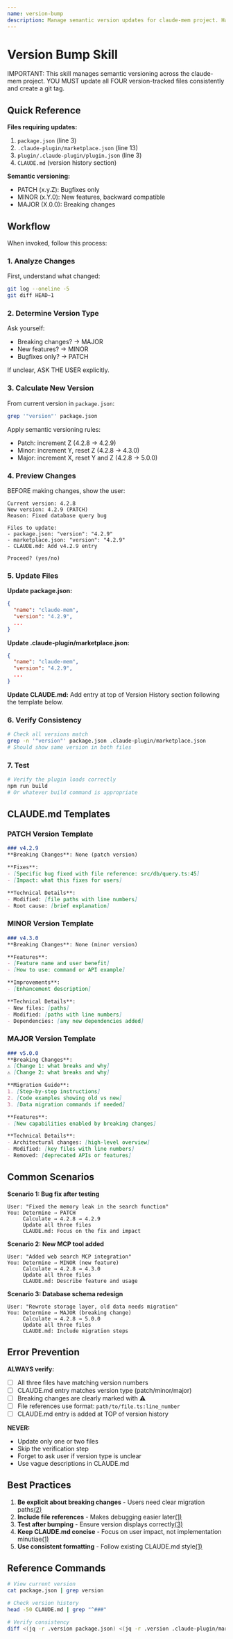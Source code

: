 ```yaml
---
name: version-bump
description: Manage semantic version updates for claude-mem project. Handles patch, minor, and major version increments following semantic versioning. Updates package.json, marketplace.json, plugin.json, and CLAUDE.md consistently. Creates git tags.
---
```


# Version Bump Skill

IMPORTANT: This skill manages semantic versioning across the claude-mem project. YOU MUST update all FOUR version-tracked files consistently and create a git tag.

## Quick Reference

**Files requiring updates:**
1. `package.json` (line 3)
2. `.claude-plugin/marketplace.json` (line 13)
3. `plugin/.claude-plugin/plugin.json` (line 3)
4. `CLAUDE.md` (version history section)

**Semantic versioning:**
- PATCH (x.y.Z): Bugfixes only
- MINOR (x.Y.0): New features, backward compatible
- MAJOR (X.0.0): Breaking changes

## Workflow

When invoked, follow this process:

### 1. Analyze Changes
First, understand what changed:
```bash
git log --oneline -5
git diff HEAD~1
```

### 2. Determine Version Type
Ask yourself:
- Breaking changes? → MAJOR
- New features? → MINOR
- Bugfixes only? → PATCH

If unclear, ASK THE USER explicitly.

### 3. Calculate New Version
From current version in `package.json`:
```bash
grep '"version"' package.json
```

Apply semantic versioning rules:
- Patch: increment Z (4.2.8 → 4.2.9)
- Minor: increment Y, reset Z (4.2.8 → 4.3.0)
- Major: increment X, reset Y and Z (4.2.8 → 5.0.0)

### 4. Preview Changes
BEFORE making changes, show the user:
```
Current version: 4.2.8
New version: 4.2.9 (PATCH)
Reason: Fixed database query bug

Files to update:
- package.json: "version": "4.2.9"
- marketplace.json: "version": "4.2.9"
- CLAUDE.md: Add v4.2.9 entry

Proceed? (yes/no)
```

### 5. Update Files

**Update package.json:**
```json
{
  "name": "claude-mem",
  "version": "4.2.9",
  ...
}
```

**Update .claude-plugin/marketplace.json:**
```json
{
  "name": "claude-mem",
  "version": "4.2.9",
  ...
}
```

**Update CLAUDE.md:**
Add entry at top of Version History section following the template below.

### 6. Verify Consistency
```bash
# Check all versions match
grep -n '"version"' package.json .claude-plugin/marketplace.json
# Should show same version in both files
```

### 7. Test
```bash
# Verify the plugin loads correctly
npm run build
# Or whatever build command is appropriate
```

## CLAUDE.md Templates

### PATCH Version Template
```markdown
### v4.2.9
**Breaking Changes**: None (patch version)

**Fixes**:
- [Specific bug fixed with file reference: src/db/query.ts:45]
- [Impact: what this fixes for users]

**Technical Details**:
- Modified: [file paths with line numbers]
- Root cause: [brief explanation]
```

### MINOR Version Template
```markdown
### v4.3.0
**Breaking Changes**: None (minor version)

**Features**:
- [Feature name and user benefit]
- [How to use: command or API example]

**Improvements**:
- [Enhancement description]

**Technical Details**:
- New files: [paths]
- Modified: [paths with line numbers]
- Dependencies: [any new dependencies added]
```

### MAJOR Version Template
```markdown
### v5.0.0
**Breaking Changes**:
⚠️ [Change 1: what breaks and why]
⚠️ [Change 2: what breaks and why]

**Migration Guide**:
1. [Step-by-step instructions]
2. [Code examples showing old vs new]
3. [Data migration commands if needed]

**Features**:
- [New capabilities enabled by breaking changes]

**Technical Details**:
- Architectural changes: [high-level overview]
- Modified: [key files with line numbers]
- Removed: [deprecated APIs or features]
```

## Common Scenarios

**Scenario 1: Bug fix after testing**
```
User: "Fixed the memory leak in the search function"
You: Determine → PATCH
     Calculate → 4.2.8 → 4.2.9
     Update all three files
     CLAUDE.md: Focus on the fix and impact
```

**Scenario 2: New MCP tool added**
```
User: "Added web search MCP integration"
You: Determine → MINOR (new feature)
     Calculate → 4.2.8 → 4.3.0
     Update all three files
     CLAUDE.md: Describe feature and usage
```

**Scenario 3: Database schema redesign**
```
User: "Rewrote storage layer, old data needs migration"
You: Determine → MAJOR (breaking change)
     Calculate → 4.2.8 → 5.0.0
     Update all three files
     CLAUDE.md: Include migration steps
```

## Error Prevention

**ALWAYS verify:**
- [ ] All three files have matching version numbers
- [ ] CLAUDE.md entry matches version type (patch/minor/major)
- [ ] Breaking changes are clearly marked with ⚠️
- [ ] File references use format: `path/to/file.ts:line_number`
- [ ] CLAUDE.md entry is added at TOP of version history

**NEVER:**
- Update only one or two files
- Skip the verification step
- Forget to ask user if version type is unclear
- Use vague descriptions in CLAUDE.md

## Best Practices

1. **Be explicit about breaking changes** - Users need clear migration paths[(2)](https://docs.claude.com/en/docs/claude-code/plugins-reference#plugin-manifest-schema)
2. **Include file references** - Makes debugging easier later[(1)](https://www.anthropic.com/engineering/claude-code-best-practices)
3. **Test after bumping** - Ensure version displays correctly[(3)](https://www.anthropic.com/engineering/claude-code-best-practices)
4. **Keep CLAUDE.md concise** - Focus on user impact, not implementation minutiae[(1)](https://www.anthropic.com/engineering/claude-code-best-practices)
5. **Use consistent formatting** - Follow existing CLAUDE.md style[(1)](https://www.anthropic.com/engineering/claude-code-best-practices)

## Reference Commands

```bash
# View current version
cat package.json | grep version

# Check version history
head -50 CLAUDE.md | grep "^###"

# Verify consistency
diff <(jq -r .version package.json) <(jq -r .version .claude-plugin/marketplace.json)
```